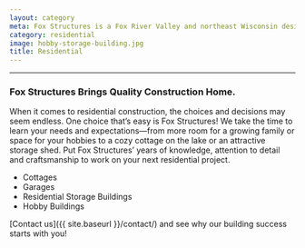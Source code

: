 ```yaml
---
layout: category
meta: Fox Structures is a Fox River Valley and northeast Wisconsin design/build contractor specializing in residential, agricultural and commercial construction.
category: residential
image: hobby-storage-building.jpg
title: Residential
---
```


---

### Fox Structures Brings Quality Construction Home.

When it comes to residential construction, the choices and decisions may seem endless. One choice that’s easy is Fox Structures! We take the time to learn your needs and expectations—from more room for a growing family or space for your hobbies to a cozy cottage on the lake or an attractive storage shed. Put Fox Structures’ years of knowledge, attention to detail and craftsmanship to work on your next residential project. 

* Cottages
* Garages
* Residential Storage Buildings
* Hobby Buildings

[Contact us]({{ site.baseurl }}/contact/) and see why our building success starts with you!

